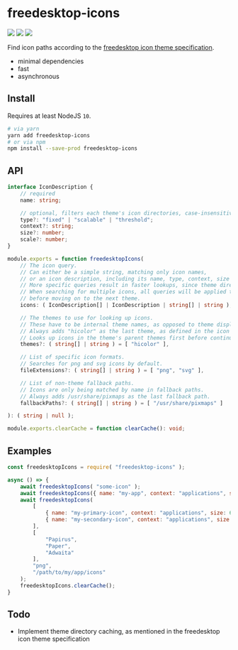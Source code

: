 freedesktop-icons
===

[![][badge-npm]][npm] [![][badge-gh-actions]][gh-actions] [![][badge-codecov]][codecov]

Find icon paths according to the [freedesktop icon theme specification](https://specifications.freedesktop.org/icon-theme-spec/icon-theme-spec-latest.html).

- minimal dependencies
- fast
- asynchronous


## Install

Requires at least NodeJS `10`.

```bash
# via yarn
yarn add freedesktop-icons
# or via npm
npm install --save-prod freedesktop-icons
```


## API

```typescript
interface IconDescription {
	// required
	name: string;

	// optional, filters each theme's icon directories, case-insensitive
	type?: "fixed" | "scalable" | "threshold";
	context?: string;
	size?: number;
	scale?: number;
}

module.exports = function freedesktopIcons(
	// The icon query.
	// Can either be a simple string, matching only icon names,
	// or an icon description, including its name, type, context, size or scale.
	// More specific queries result in faster lookups, since theme directories will be filtered.
	// When searching for multiple icons, all queries will be applied to the current theme first
	// before moving on to the next theme.
	icons: ( IconDescription[] | IconDescription | string[] | string ),

	// The themes to use for looking up icons.
	// These have to be internal theme names, as opposed to theme display names.
	// Always adds "hicolor" as the last theme, as defined in the icon theme specification.
	// Looks up icons in the theme's parent themes first before continuing with the next one.
	themes?: ( string[] | string ) = [ "hicolor" ],

	// List of specific icon formats.
	// Searches for png and svg icons by default.
	fileExtensions?: ( string[] | string ) = [ "png", "svg" ],

	// List of non-theme fallback paths.
	// Icons are only being matched by name in fallback paths.
	// Always adds /usr/share/pixmaps as the last fallback path.
	fallbackPaths?: ( string[] | string ) = [ "/usr/share/pixmaps" ]

): ( string | null );

module.exports.clearCache = function clearCache(): void;
```


## Examples

```js
const freedesktopIcons = require( "freedesktop-icons" );

async () => {
	await freedesktopIcons( "some-icon" );
	await freedesktopIcons({ name: "my-app", context: "applications", size: 64 });
	await freedesktopIcons(
		[
			{ name: "my-primary-icon", context: "applications", size: 64 },
			{ name: "my-secondary-icon", context: "applications", size: 64 }
		],
		[
			"Papirus",
			"Paper",
			"Adwaita"
		],
		"png",
		"/path/to/my/app/icons"
	);
	freedesktopIcons.clearCache();
}
```


## Todo

- Implement theme directory caching, as mentioned in the freedesktop icon theme specification


  [npm]: https://www.npmjs.com/package/freedesktop-icons
  [gh-actions]: https://github.com/bastimeyer/freedesktop-icons/actions?query=event%3Apush+branch%3Amaster
  [codecov]: https://codecov.io/gh/bastimeyer/freedesktop-icons
  [badge-npm]: https://img.shields.io/npm/v/freedesktop-icons.svg?style=flat-square
  [badge-gh-actions]: https://img.shields.io/github/workflow/status/bastimeyer/freedesktop-icons/Test.svg?style=flat-square
  [badge-codecov]: https://img.shields.io/codecov/c/github/bastimeyer/freedesktop-icons.svg?style=flat-square
